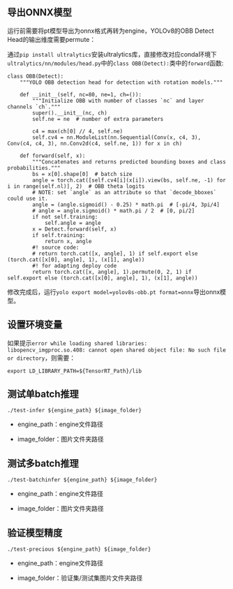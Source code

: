 <!--
 * @FilePath: /jack/github/bt_alg_api/cv_detection/nvidia/test-yolov8obb/readme.md
 * @Copyright: 无锡宝通智能科技股份有限公司
 * @Author: jiajunjie@boton-tech.com
 * @LastEditTime: 2025-02-20 13:15:43
-->

## 导出ONNX模型

运行前需要将pt模型导出为onnx格式再转为engine，YOLOv8的OBB Detect Head的输出维度需要permute：

通过`pip install ultralytics`安装ultralytics库，直接修改对应conda环境下`ultralytics/nn/modules/head.py`中的`class OBB(Detect):`类中的`forward`函数:

```
class OBB(Detect):
    """YOLO OBB detection head for detection with rotation models."""

    def __init__(self, nc=80, ne=1, ch=()):
        """Initialize OBB with number of classes `nc` and layer channels `ch`."""
        super().__init__(nc, ch)
        self.ne = ne  # number of extra parameters

        c4 = max(ch[0] // 4, self.ne)
        self.cv4 = nn.ModuleList(nn.Sequential(Conv(x, c4, 3), Conv(c4, c4, 3), nn.Conv2d(c4, self.ne, 1)) for x in ch)

    def forward(self, x):
        """Concatenates and returns predicted bounding boxes and class probabilities."""
        bs = x[0].shape[0]  # batch size
        angle = torch.cat([self.cv4[i](x[i]).view(bs, self.ne, -1) for i in range(self.nl)], 2)  # OBB theta logits
        # NOTE: set `angle` as an attribute so that `decode_bboxes` could use it.
        angle = (angle.sigmoid() - 0.25) * math.pi  # [-pi/4, 3pi/4]
        # angle = angle.sigmoid() * math.pi / 2  # [0, pi/2]
        if not self.training:
            self.angle = angle
        x = Detect.forward(self, x)
        if self.training:
            return x, angle
        #! source code:
        # return torch.cat([x, angle], 1) if self.export else (torch.cat([x[0], angle], 1), (x[1], angle))
        #! for adapting deploy code
        return torch.cat([x, angle], 1).permute(0, 2, 1) if self.export else (torch.cat([x[0], angle], 1), (x[1], angle))
```

修改完成后，运行`yolo export model=yolov8s-obb.pt format=onnx`导出onnx模型。

## 设置环境变量

如果提示`error while loading shared libraries: libopencv_imgproc.so.408: cannot open shared object file: No such file or directory`，则需要：

```
export LD_LIBRARY_PATH=${TensorRT_Path}/lib
```

## 测试单batch推理

```
./test-infer ${engine_path} ${image_folder}
```

- engine_path：engine文件路径

- image_folder：图片文件夹路径

## 测试多batch推理

```
./test-batchinfer ${engine_path} ${image_folder}
```

- engine_path：engine文件路径

- image_folder：图片文件夹路径

## 验证模型精度

```
./test-precious ${engine_path} ${image_folder}
```

- engine_path：engine文件路径

- image_folder：验证集/测试集图片文件夹路径
